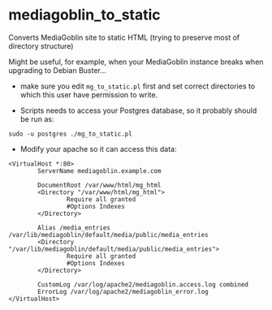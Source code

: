 # mediagoblin_to_static
Converts MediaGoblin site to static HTML (trying to preserve most of directory structure)

Might be useful, for example, when your MediaGoblin instance breaks when upgrading to Debian Buster...

* make sure you edit `mg_to_static.pl` first and set correct directories to which this user have permission to write.

* Scripts needs to access your Postgres database, so it probably should be run as:

```
sudo -u postgres ./mg_to_static.pl
```

* Modify your apache so it can access this data:

```
<VirtualHost *:80>
        ServerName mediagoblin.example.com
        
        DocumentRoot /var/www/html/mg_html
        <Directory "/var/www/html/mg_html">
                Require all granted
                #Options Indexes
        </Directory>

        Alias /media_entries /var/lib/mediagoblin/default/media/public/media_entries
        <Directory "/var/lib/mediagoblin/default/media/public/media_entries">
                Require all granted
                #Options Indexes
        </Directory>

        CustomLog /var/log/apache2/mediagoblin.access.log combined
        ErrorLog /var/log/apache2/mediagoblin_error.log
</VirtualHost>
```
